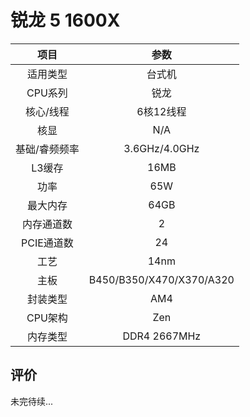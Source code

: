 # 锐龙 5 1600X

| 项目 | 参数 |
| :------: | :------: |
|适用类型 | 台式机|
|CPU系列| 锐龙 |
|核心/线程| 6核12线程|
|核显| N/A |
|基础/睿频频率 |3.6GHz/4.0GHz|
| L3缓存| 16MB|
|功率| 65W |
|最大内存| 64GB |
|内存通道数| 2 |
|PCIE通道数| 24 |
|工艺|14nm |
|主板| B450/B350/X470/X370/A320 |
|封装类型| AM4 |
|CPU架构|  Zen  |
|内存类型| DDR4 2667MHz |

## 评价

 未完待续...
